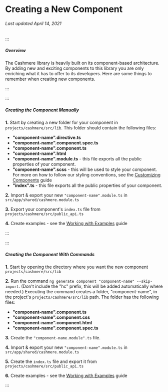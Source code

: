 # Creating a New Component

###### Last updated April 14, 2021

:::

##### Overview

The Cashmere library is heavily built on its component-based architecture. By adding new and exciting components to this library you are only enriching what it has to offer to its developers. Here are some things to remember when creating new components.

:::

:::

##### Creating the Component Manually

<strong>1.</strong> Start by creating a new folder for your component in `projects/cashmere/src/lib`. This folder should contain the following files:

- **"component-name".directive.ts**
- **"component-name".component.spec.ts**
- **"component-name".component.ts**
- **"component-name".html**
- **"component-name".module.ts** - this file exports all the public properties of your component.
- **"component-name".scss** - this will be used to style your component. For more on how to follow our styling conventions, see the [Customizing Components](https://cashmere.healthcatalyst.net/web/guides/using-customizing-components?section=style-guidelines-for-new-components&selected=using-customizing-components) guide
- **"index".ts** - this file exports all the public properties of your component.

<strong>2.</strong> Import & export your new `"component-name".module.ts` in `src/app/shared/cashmere.module.ts`

<strong>3.</strong> Export your component's `index.ts` file from `projects/cashmere/src/public_api.ts`

<strong>4.</strong> Create examples - see the [Working with Examples](https://cashmere.healthcatalyst.net/web/guides/working-with-examples) guide

:::

:::

##### Creating the Component With Commands

<strong>1.</strong> Start by opening the directory where you want the new component `projects/cashmere/src/lib`

<strong>2.</strong> Run the command `ng generate component "component-name" --skip-import`. (Don't include the "hc" prefix, this will be added automatically where needed.) Executing the command creates a folder, "component-name", in the project's `projects/cashmere/src/lib` path. The folder has the following files:

- **"component-name".component.ts**
- **"component-name".component.css**
- **"component-name".component.html**
- **"component-name".component.spec.ts**

<strong>3.</strong> Create the ```"component-name.module".ts``` file.

<strong>4.</strong> Import & export your new ```"component-name".module.ts``` in ```src/app/shared/cashmere.module.ts```

<strong>5.</strong> Create the ```index.ts``` file and export it from ```projects/cashmere/src/public_api.ts```

<strong>6.</strong> Create examples - see the [Working with Examples](https://cashmere.healthcatalyst.net/web/guides/working-with-examples) guide

:::
